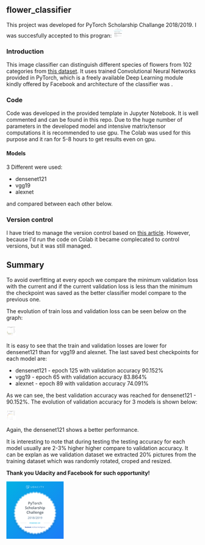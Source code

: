## flower_classifier

This project was developed for PyTorch Scholarship Challange 2018/2019. I was succesfully accepted to this progran: 
<img src="./assets/email.jpg" alt="Pytorch scholarship" style="width:25px;height:25px;">


### Introduction

This image classifier can distinguish different species of flowers from 102 categories from [this dataset](http://www.robots.ox.ac.uk/~vgg/data/flowers/102/index.html). It uses trained Convolutional Neural Networks provided in PyTorch, which is a freely available Deep Learning module kindly offered by Facebook and architecture of the classifier was .

### Code 

Code was developed in the provided template in Jupyter Notebook. It is well commented and can be found in this repo. Due to the huge number of parameters in the developed model and intensive matrix/tensor computations it is recommended to use gpu. The Colab was used for this purpose and it ran for 5-8 hours to get results even on gpu. 

#### Models 
3 Different were used:
* densenet121
* vgg19
* alexnet

and compared between each other below. 


### Version control 

I have tried to manage the version control based on [this article](https://towardsdatascience.com/version-control-with-jupyter-notebooks-f096f4d7035a). However, because I'd run the code on Colab it became complecated to control versions, but it was still managed.  

## Summary

To avoid overfitting at every epoch we compare the minimum validation loss with the current and if the current validation loss is less than the minimum the checkpoint was saved as the better classifier model compare to the previous one. 

The evolution of train loss and validation loss can be seen below on the graph: 

<img src="./assets/Chart_loss.png" alt="Pytorch scholarship" style="width:25px;height:25px;">

It is easy to see that the train and validation losses are lower for densenet121 than for vgg19 and alexnet. 
The last saved best checkpoints for each model are:

* densenet121 - epoch 125 with validation accuracy 90.152%
* vgg19 - epoch 65 with validation accuracy 83.864%
* alexnet - epoch 89 with validation accuracy 74.091% 

As we can see, the best validation accuracy was reached for densenet121 - 90.152%. The evolution of validation accuracy for 3 models is shown below: 

<img src="./assets/Chart_accuracy.png" alt="Pytorch scholarship" style="width:25px;height:25px;">

Again, the densenet121 shows a better performance. 

It is interesting to note that during testing the testing accuracy for each model usually are 2-3% higher higher compare to validation accuracy. It can be explan as we validation dataset we extracted 20% pictures from the training dataset which was randomly rotated, croped and resized.   

**Thank you Udacity and Facebook for such opportunity!** 

<img src="./assets/pytorch-acceptance-badge.png" alt="Pytorch scholarship" style="width:150px;height:150px;">




